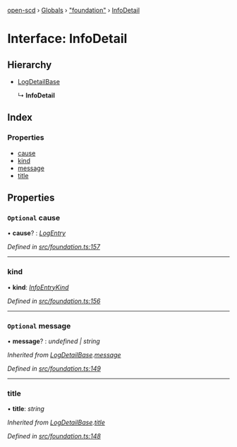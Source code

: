 [open-scd](../README.md) › [Globals](../globals.md) › ["foundation"](../modules/_foundation_.md) › [InfoDetail](_foundation_.infodetail.md)

# Interface: InfoDetail

## Hierarchy

* [LogDetailBase](_foundation_.logdetailbase.md)

  ↳ **InfoDetail**

## Index

### Properties

* [cause](_foundation_.infodetail.md#optional-cause)
* [kind](_foundation_.infodetail.md#kind)
* [message](_foundation_.infodetail.md#optional-message)
* [title](_foundation_.infodetail.md#title)

## Properties

### `Optional` cause

• **cause**? : *[LogEntry](../modules/_foundation_.md#logentry)*

*Defined in [src/foundation.ts:157](https://github.com/openscd/open-scd/blob/2f1ab2c/src/foundation.ts#L157)*

___

###  kind

• **kind**: *[InfoEntryKind](../modules/_foundation_.md#infoentrykind)*

*Defined in [src/foundation.ts:156](https://github.com/openscd/open-scd/blob/2f1ab2c/src/foundation.ts#L156)*

___

### `Optional` message

• **message**? : *undefined | string*

*Inherited from [LogDetailBase](_foundation_.logdetailbase.md).[message](_foundation_.logdetailbase.md#optional-message)*

*Defined in [src/foundation.ts:149](https://github.com/openscd/open-scd/blob/2f1ab2c/src/foundation.ts#L149)*

___

###  title

• **title**: *string*

*Inherited from [LogDetailBase](_foundation_.logdetailbase.md).[title](_foundation_.logdetailbase.md#title)*

*Defined in [src/foundation.ts:148](https://github.com/openscd/open-scd/blob/2f1ab2c/src/foundation.ts#L148)*
